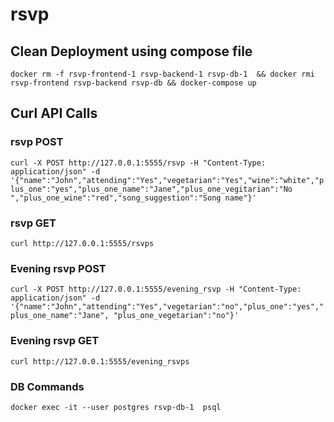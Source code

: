 # rsvp

## Clean Deployment using compose file
```docker rm -f rsvp-frontend-1 rsvp-backend-1 rsvp-db-1  && docker rmi rsvp-frontend rsvp-backend rsvp-db && docker-compose up```

## Curl API Calls

### rsvp POST

```curl -X POST http://127.0.0.1:5555/rsvp -H "Content-Type: application/json" -d '{"name":"John","attending":"Yes","vegetarian":"Yes","wine":"white","plus_one":"yes","plus_one_name":"Jane","plus_one_vegitarian":"No ","plus_one_wine":"red","song_suggestion":"Song name"}'```

### rsvp GET

```curl http://127.0.0.1:5555/rsvps```

### Evening rsvp POST

```curl -X POST http://127.0.0.1:5555/evening_rsvp -H "Content-Type: application/json" -d '{"name":"John","attending":"Yes","vegetarian":"no","plus_one":"yes","plus_one_name":"Jane", "plus_one_vegetarian":"no"}'```

### Evening rsvp GET

```curl http://127.0.0.1:5555/evening_rsvps```

### DB Commands

```docker exec -it --user postgres rsvp-db-1  psql```
